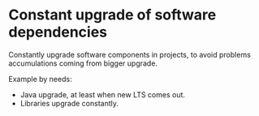 # Constant upgrade of software dependencies

Constantly upgrade software components in projects, to avoid problems accumulations coming from bigger upgrade.

Example by needs:

* Java upgrade, at least when new LTS comes out.
* Libraries upgrade constantly.

